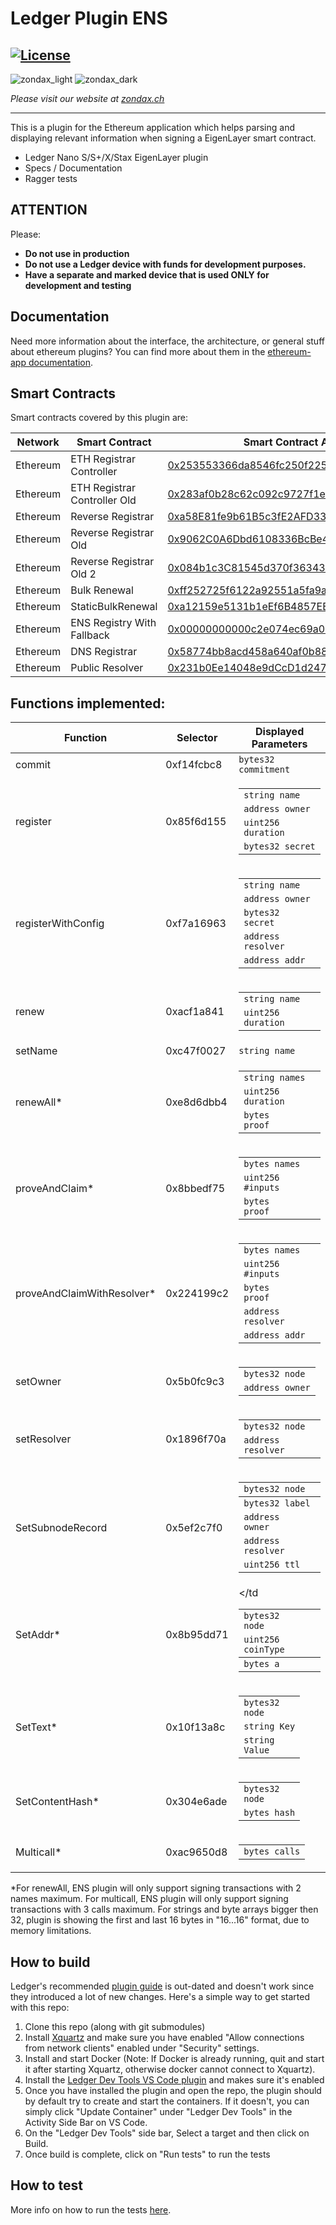 # Ledger Plugin ENS
[![License](https://img.shields.io/badge/License-Apache%202.0-blue.svg)](https://opensource.org/licenses/Apache-2.0)
---

![zondax_light](docs/zondax_light.png#gh-light-mode-only)
![zondax_dark](docs/zondax_dark.png#gh-dark-mode-only)

_Please visit our website at [zondax.ch](https://www.zondax.ch)_

---

This is a plugin for the Ethereum application which helps parsing and displaying relevant information when signing a EigenLayer smart contract.

- Ledger Nano S/S+/X/Stax EigenLayer plugin
- Specs / Documentation
- Ragger tests

## ATTENTION

Please:

- **Do not use in production**
- **Do not use a Ledger device with funds for development purposes.**
- **Have a separate and marked device that is used ONLY for development and testing**



## Documentation

Need more information about the interface, the architecture, or general stuff about ethereum plugins? You can find more about them in the [ethereum-app documentation](https://github.com/LedgerHQ/app-ethereum/blob/master/doc/ethapp_plugins.adoc).

## Smart Contracts

Smart contracts covered by this plugin are:

|  Network | Smart Contract                 | Smart Contract Address |
| -------- | ------------------------------ | ---------------------- |
| Ethereum | ETH Registrar Controller       | [0x253553366da8546fc250f225fe3d25d0c782303b](https://etherscan.io/address/0x253553366da8546fc250f225fe3d25d0c782303b) |
| Ethereum | ETH Registrar Controller Old   | [0x283af0b28c62c092c9727f1ee09c02ca627eb7f5](https://etherscan.io/address/0x283af0b28c62c092c9727f1ee09c02ca627eb7f5) |
| Ethereum | Reverse Registrar              | [0xa58E81fe9b61B5c3fE2AFD33CF304c454AbFc7Cb](https://etherscan.io/address/0xa58E81fe9b61B5c3fE2AFD33CF304c454AbFc7Cb) |
| Ethereum | Reverse Registrar Old          | [0x9062C0A6Dbd6108336BcBe4593a3D1cE05512069](https://etherscan.io/address/0x9062C0A6Dbd6108336BcBe4593a3D1cE05512069) |
| Ethereum | Reverse Registrar Old 2        | [0x084b1c3C81545d370f3634392De611CaaBFf8148](https://etherscan.io/address/0x084b1c3C81545d370f3634392De611CaaBFf8148) |
| Ethereum | Bulk Renewal                   | [0xff252725f6122a92551a5fa9a6b6bf10eb0be035](https://etherscan.io/address/0xff252725f6122a92551a5fa9a6b6bf10eb0be035) |
| Ethereum | StaticBulkRenewal              | [0xa12159e5131b1eEf6B4857EEE3e1954744b5033A](https://etherscan.io/address/0xa12159e5131b1eEf6B4857EEE3e1954744b5033A) |
| Ethereum | ENS Registry With Fallback     | [0x00000000000c2e074ec69a0dfb2997ba6c7d2e1e](https://etherscan.io/address/0x00000000000c2e074ec69a0dfb2997ba6c7d2e1e) |
| Ethereum | DNS Registrar                  | [0x58774bb8acd458a640af0b88238369a167546ef2](https://etherscan.io/address/0x58774bb8acd458a640af0b88238369a167546ef2) |
| Ethereum | Public Resolver                | [0x231b0Ee14048e9dCcD1d247744d114a4EB5E8E63](https://etherscan.io/address/0x231b0Ee14048e9dCcD1d247744d114a4EB5E8E63) |

## Functions implemented:


|    Function               | Selector | Displayed Parameters   | 
| ---                       | ---      | ---                    |
|commit                     |0xf14fcbc8|<code>bytes32 commitment</code> |
|register                   |0x85f6d155| <table> <tbody> <tr><td><code>string name</code></td></tr> <tr><td><code>address owner</code></td></tr> <tr><td><code>uint256 duration</code></td></tr> <tr><td><code>bytes32 secret</code></td></tr> </tbody> </table>                               |
|registerWithConfig         |0xf7a16963|<table> <tbody> <tr><td><code>string name</code></td></tr> <tr><td><code>address owner</code></td></tr> <tr><td><code>bytes32 secret</code></td></tr>  <tr><td><code>address resolver</code></td></tr> <tr><td><code>address addr</code></td></tr></tbody> </table>|
|renew                      |0xacf1a841|<table> <tbody> <tr><td><code>string name</code></td></tr> <tr><td><code>uint256 duration</code></td></tr> </tbody> </table>|
|setName                    |0xc47f0027|<code>string name</code>|
|renewAll*                   |0xe8d6dbb4|<table> <tbody> <tr><td><code>string names</code></td></tr> <tr><td><code>uint256 duration</code></td></tr> <tr><td><code>bytes proof</code></td></tr> </tbody> </table> |
|proveAndClaim*              |0x8bbedf75|<table> <tbody> <tr><td><code>bytes names</code></td></tr>  <tr><td><code>uint256 #inputs</code></td></tr><tr><td><code>bytes proof</code></td></tr></tbody> </table>|
|proveAndClaimWithResolver*  |0x224199c2|<table> <tbody> <tr><td><code>bytes names</code></td></tr>  <tr><td><code>uint256 #inputs</code></td></tr><tr><td><code>bytes proof</code></td></tr><tr><td><code>address resolver</code></td></tr> <tr><td><code>address addr</code></td></tr> </tbody> </table>|
|setOwner                   |0x5b0fc9c3|<table> <tbody> <tr><td><code>bytes32 node</code></td></tr> <tr><td><code>address owner</code></td></tr> </tbody> </table>|
|setResolver                |0x1896f70a|<table> <tbody> <tr><td><code>bytes32 node</code></td></tr> <tr><td><code>address resolver</code></td></tr> </tbody> </table>||
|SetSubnodeRecord           |0x5ef2c7f0|<table> <tbody> <tr><td><code>bytes32 node</code></td></tr>  <tbody> <tr><td><code>bytes32 label</code></td></tr><tr><td><code>address owner</code></td></tr> <tr><td><code>address resolver</code></td></tr> <tr><td><code>uint256 ttl</code></td></tr></tbody> </table>||
|SetAddr*           |0x8b95dd71|<table> <tbody> <tr><td><code>bytes32 node</code></td></tr><tr><td><code>uint256 coinType</code></tbody> <tr><td><code>bytes a</td></tr></code></td</table>||
|SetText*           |0x10f13a8c|<table> <tbody> <tr><td><code>bytes32 node</code></td></tr><tr><td><code>string Key</code><tr><td><code>string Value</code></tbody> </table>||
|SetContentHash*           |0x304e6ade|<table> <tbody> <tr><td><code>bytes32 node</code></td></tr><tr><td><code>bytes hash</code></td></code></tbody> </table>||
|Multicall*           |0xac9650d8|<table> <tbody> <tr><td><code>bytes calls</code></td></tr></tbody> </table>|


*For renewAll, ENS plugin will only support signing transactions with 2 names maximum.
For multicall, ENS plugin will only support signing transactions with 3 calls maximum.
For strings and byte arrays bigger then 32, plugin is showing the first and last 16 bytes in "16...16" format, due to memory limitations.

## How to build

Ledger's recommended [plugin guide](https://developers.ledger.com/docs/dapp/embedded-plugin/code-overview/) is out-dated and doesn't work since they introduced a lot of new changes. Here's a simple way to get started with this repo:
1. Clone this repo (along with git submodules)
2. Install [Xquartz](https://www.xquartz.org/) and make sure you have enabled "Allow connections from network clients" enabled under "Security" settings.
3. Install and start Docker (Note: If Docker is already running, quit and start it after starting Xquartz, otherwise docker cannot connect to Xquartz).
4. Install the [Ledger Dev Tools VS Code plugin](https://marketplace.visualstudio.com/items?itemName=LedgerHQ.ledger-dev-tools#:~:text=ledger%2Dvscode%2Dextension,Plus%2C%20Nano%20X%2C%20Stax) and makes sure it's enabled
5. Once you have installed the plugin and open the repo, the plugin should by default try to create and start the containers. If it doesn't, you can simply click "Update Container" under "Ledger Dev Tools" in the Activity Side Bar on VS Code.
6. On the "Ledger Dev Tools" side bar, Select a target and then click on Build. 
7. Once build is complete, click on "Run tests" to run the tests

## How to test

More info on how to run the tests [here](https://github.com/Zondax/ledger-plugin-ens/blob/main/tests/README.md).
